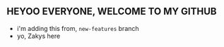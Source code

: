 ## HEYOO EVERYONE, WELCOME TO MY GITHUB 

- i'm adding this from, `new-features` branch
- yo, Zakys here